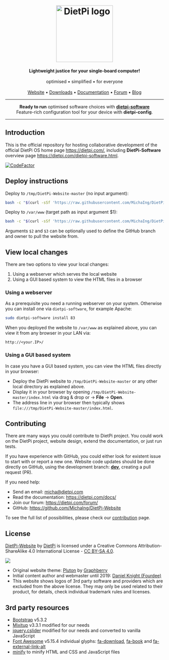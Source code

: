 <h1 align="center"><img src="https://raw.githubusercontent.com/MichaIng/DietPi-Website/master/images/dietpi-logo_180x180.png" alt="DietPi logo" width="180" height="180" loading="lazy"></h1>
<p align="center">
	<b>Lightweight justice for your single-board computer!</b>
	<br><br>
	optimised • simplified • for everyone
	<br><br>
	<a href="https://dietpi.com/" target="_blank" rel="noopener">Website</a> • <a href="https://dietpi.com/#download" target="_blank" rel="noopener">Downloads</a> • <a href="https://dietpi.com/docs/" target="_blank" rel="noopener">Documentation</a> • <a href="https://dietpi.com/forum/" target="_blank" rel="noopener">Forum</a> • <a href="https://dietpi.com/blog/" target="_blank" rel="noopener">Blog</a>
</p>
<hr>
<p align="center">
	<strong>Ready to run</strong> optimised software choices with <a href="https://dietpi.com/dietpi-software.html" target="_blank" rel="noopener"><strong>dietpi-software</strong></a>
	<br>Feature-rich configuration tool for your device with <strong>dietpi-config</strong>.
</p>
<hr>

## Introduction

This is the official repository for hosting collaborative development of the official DietPi OS home page <https://dietpi.com/>, including **DietPi-Software** overview page <https://dietpi.com/dietpi-software.html>.

[![CodeFactor](https://www.codefactor.io/repository/github/michaing/dietpi-website/badge)](https://www.codefactor.io/repository/github/michaing/dietpi-website)

## Deploy instructions

Deploy to `/tmp/DietPi-Website-master` (no input argument):

```sh
bash -c "$(curl -sSf 'https://raw.githubusercontent.com/MichaIng/DietPi-Website/master/deploy.bash')"
```

Deploy to `/var/www` (target path as input argument $1):

```sh
bash -c "$(curl -sSf 'https://raw.githubusercontent.com/MichaIng/DietPi-Website/master/deploy.bash')" bash /var/www
```

Arguments `$2` and `$3` can be optionally used to define the GitHub branch and owner to pull the website from.

## View local changes

There are two options to view your local changes:

1. Using a webserver which serves the local website
2. Using a GUI based system to view the HTML files in a browser

### Using a webserver

As a prerequisite you need a running webserver on your system. Otherwise you can install one via `dietpi-software`, for example Apache:

```sh
sudo dietpi-software install 83
```

When you deployed the website to `/var/www` as explained above, you can view it from any browser in your LAN via:

```
http://<your.IP>/
```

### Using a GUI based system

In case you have a GUI based system, you can view the HTML files directly in your browser:

- Deploy the DietPi website to `/tmp/DietPi-Website-master` or any other local directory as explained above.
- Display it in your browser by opening `/tmp/DietPi-Website-master/index.html` via drag & drop or -> **File** -> **Open**.
- The address line in your browser then typically shows `file:///tmp/DietPi-Website-master/index.html`.

## Contributing

There are many ways you could contribute to DietPi project. You could work on the DietPi project, website design, extend the documentation, or just run tests.

If you have experience with GitHub, you could either look for existent issue to start with or report a new one. Website code updates should be done directly on GitHub, using the development branch: **[dev](https://github.com/MichaIng/DietPi-Website/tree/dev)**, creating a pull request (PR).

If you need help:

- Send an email: <micha@dietpi.com>
- Read the documentation: <https://dietpi.com/docs/>
- Join our forum: <https://dietpi.com/forum/>
- GitHub: <https://github.com/MichaIng/DietPi-Website>

To see the full list of possibilities, please check our [contribution](https://dietpi.com/donate.html) page.

## License

<a rel="cc:attributionURL" property="dct:title" href="https://dietpi.com/" target="_blank" rel="noopener">DietPi-Website</a> by <a rel="cc:attributionURL dct:creator" property="cc:attributionName" href="https://dietpi.com/" target="_blank" rel="noopener">DietPi</a> is licensed under a Creative Commons Attribution-ShareAlike 4.0 International License - <a rel="license" href="https://creativecommons.org/licenses/by-sa/4.0/" target="_blank" rel="noopener">CC BY-SA 4.0</a>.

<a rel="license" href="https://creativecommons.org/licenses/by-sa/4.0/" target="_blank" rel="noopener"><img src="https://i.creativecommons.org/l/by-sa/4.0/88x31.png"></a>

- Original website theme: [Pluton](https://www.graphberry.com/item/pluton-single-page-bootstrap-html-template) by [Graphberry](https://www.graphberry.com/)
- Initial content author and webmaster until 2019: [Daniel Knight (Fourdee)](https://github.com/Fourdee)
- This website shows logos of 3rd party software and providers which are excluded from the above license. They may only be used related to their product, for details, check individual trademark rules and licenses.

## 3rd party resources

- [Bootstrap](https://github.com/twbs/bootstrap) v5.3.2
- [Mixitup](https://github.com/patrickkunka/mixitup) v3.3.1 modified for our needs
- [jquery.cslider](https://github.com/Le-Stagiaire/jquery.cslider) modified for our needs and converted to vanilla JavaScript
- [Font Awesome](https://github.com/FortAwesome/Font-Awesome) v5.15.4 individual glyphs: [fa-download](https://github.com/FortAwesome/Font-Awesome/blob/5.x/svgs/solid/download.svg), [fa-book](https://github.com/FortAwesome/Font-Awesome/blob/5.x/svgs/solid/book.svg) and [fa-external-link-alt](https://github.com/FortAwesome/Font-Awesome/blob/5.x/svgs/solid/external-link-alt.svg)
- [minify](https://github.com/tdewolff/minify) to minify HTML and CSS and JavaScript files
